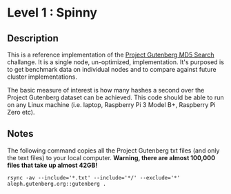 # Level 1 : Spinny

## Description

This is a reference implementation of the
[Project Gutenberg MD5
Search](http://clusterfights.com/wiki/index.php?title=Project_Gutenberg_MD5_Search) challange. 
It is a single node, un-optimized, implementation.
It's purposed is to get benchmark data on individual nodes and to 
compare against future cluster implementations.

The basic measure of interest is how many hashes a second over
the Project Gutenberg dataset can be achieved.  This code should
be able to run on any Linux machine (i.e. laptop, Raspberry Pi 3
Model B+, Raspberry Pi Zero etc).

## Notes

The following command copies all the Project Gutenberg txt files
(and only the text files) to your local computer. **Warning, 
there are almost 100,000 files that take up almost 42GB!**

```
rsync -av --include='*.txt' --include='*/' --exclude='*' aleph.gutenberg.org::gutenberg .
```

